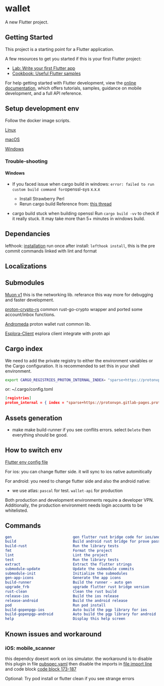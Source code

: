 # wallet

A new Flutter project.

## Getting Started

This project is a starting point for a Flutter application.

A few resources to get you started if this is your first Flutter project:

- [Lab: Write your first Flutter app](https://docs.flutter.dev/get-started/codelab)
- [Cookbook: Useful Flutter samples](https://docs.flutter.dev/cookbook)

For help getting started with Flutter development, view the
[online documentation](https://docs.flutter.dev/), which offers tutorials,
samples, guidance on mobile development, and a full API reference.

## Setup development env

Follow the docker image scripts.

[Linux](docker/android/install-deps.sh)

[macOS](docker/macos/install-deps.sh)

[Windows](docker/win/install-deps.sh)

### Trouble-shooting

#### Windows

- If you faced issue when cargo build in windows:
    `
    error: failed to run custom build command for `openssl-sys x.x.x`
    `
  - Install Strawberry Perl
  - Rerun cargo build
    Reference from: [this thread](https://github.com/sfackler/rust-openssl/issues/1086#issuecomment-846160769)

- cargo build stuck when building openssl
    Run `cargo build -vv` to check if it really stuck. It may take more than 5+ minutes in windows build.

## Dependancies

lefthook: [installation](https://github.com/evilmartians/lefthook/blob/master/docs/install.md)
run once after install: `lefthook install`, this is the pre commit commands linked with lint and format

## Localizations

## Submodules

[Muon v1](vendor/muon) this is the networking lib. referance this way more for debugging and faster development.

[proton-crypto-rs](vendor/proton-crypto-rs) common rust-go-crypto wrapper and ported some account/inbox functions.

[Andromeda](vendor/andromeda) proton wallet rust common lib.

[Esplora-Client](vendor/esplora-client) esplora client integrate with protn api

## Cargo index

We need to add the private registry to either the environment variables or the Cargo configuration. It is recommended to set this in your shell environment.

```sh
export CARGO_REGISTRIES_PROTON_INTERNAL_INDEX= "sparse+https://protonvpn.gitlab-pages.protontech.ch/rust/registry/index/"
```

or: ~/.cargo/config.toml

```json
[registries]
proton_internal = { index = "sparse+https://protonvpn.gitlab-pages.protontech.ch/rust/registry/index/" }
```

## Assets generation

- make make build-runner
  if you see conflits errors. select `Delete` then everything should be good.

## How to switch env

[Flutter env config file](lib/constants/app.config.dart)

For ios: you can change flutter side. it will sync to ios native automitically

For android: you need to change flutter side and also the android native:

- we use atlas: `pascal` for test.  `wallet-api` for production

Both production and development environments require a developer VPN. Additionally, the production environment needs login accounts to be whitelisted.

## Commands

```CMake
gen                            gen flutter rust bridge code for ios/andorid/desktop
build                          Build android rust bridge for prove pass the build
build-rust                     Run the library tests
fmt                            Format the project
lint                           Lint the project
test                           Run the library tests
extract                        Extract the flutter strings
submodule-update               Update the submodule commits
submodule-init                 Initialize the submodules
gen-app-icons                  Generate the app icons
build-runner                   Build the runner - auto gen
upgrade_frb                    upgrade flutter rust bridge version
rust-clean                     Clean the rust build
release-ios                    Build the ios release
release-android                Build the android release
pod                            Run pod install
build-gopenpgp-ios             Auto build the pgp library for ios
build-gopenpgp-android         Auto build the pgp library for android
help                           Display this help screen
```

## Known issues and workaround

### iOS: mobile_scanner

this dependcy doesnt work on ios simulator. the workaround is to disable this plugin in file [pubspec.yaml](pubspec.yaml#L88) then disable the imports in [file import line](lib/components/protonmail.autocomplete.dart#L4) and code block [code block 173-187](lib/components/protonmail.autocomplete.dart#L173-L187)

Optional: Try pod install or flutter clean if you see strange errors
